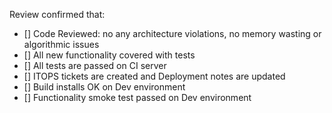 Review confirmed that:

- [] Code Reviewed: no any architecture violations, no memory wasting or algorithmic issues
- [] All new functionality covered with tests
- [] All tests are passed on CI server
- [] ITOPS tickets are created and Deployment notes are updated
- [] Build installs OK on Dev environment
- [] Functionality smoke test passed on Dev environment
